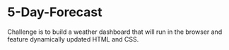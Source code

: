 # 5-Day-Forecast
Challenge is to build a weather dashboard that will run in the browser and feature dynamically updated HTML and CSS.
